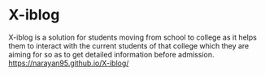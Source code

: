 # X-iblog
X-iblog is a solution for students moving from school to college as it helps them to interact with the current students of that college which they are aiming for so as to get detailed information before admission.
https://narayan95.github.io/X-iblog/
